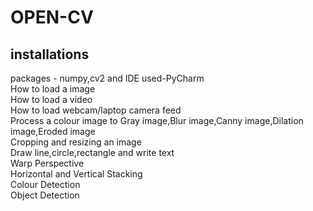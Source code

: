 # OPEN-CV
## installations
packages - numpy,cv2 and IDE used-PyCharm 
<br />
How to load a image
<br />
How to load a video
<br />
How to load webcam/laptop camera feed
<br />
Process a colour image to Gray image,Blur image,Canny image,Dilation image,Eroded image
<br />
Cropping and resizing an image
<br />
Draw line,circle,rectangle and write text 
<br />
Warp Perspective 
<br />
Horizontal and Vertical Stacking
<br />
Colour Detection
<br />
Object Detection
